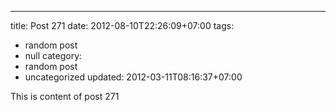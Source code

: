 ---
title: Post 271
date: 2012-08-10T22:26:09+07:00
tags:
  - random post
  - null
category:
  - random post
  - uncategorized
updated: 2012-03-11T08:16:37+07:00

This is content of post 271